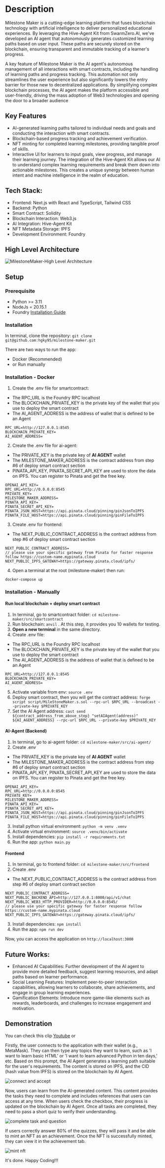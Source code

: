 
# Description
Milestone Maker is a cutting-edge learning platform that fuses blockchain technology with artificial intelligence to deliver personalized educational experiences. By leveraging the Hive-Agent Kit from SwarmZero.AI, we've developed an AI agent that autonomously generates customized learning paths based on user input. These paths are securely stored on the blockchain, ensuring transparent and immutable tracking of a learner's progress.

A key feature of Milestone Maker is the AI agent's autonomous management of all interactions with smart contracts, including the handling of learning paths and progress tracking. This automation not only streamlines the user experience but also significantly lowers the entry barrier for those new to decentralized applications. By simplifying complex blockchain processes, the AI agent makes the platform accessible and user-friendly, driving the mass adoption of Web3 technologies and opening the door to a broader audience

## Key Features
- AI-generated learning paths tailored to individual needs and goals and conducting the interaction with smart contracts.
- Blockchain-based progress tracking and achievement verification.
- NFT minting for completed learning milestones, providing tangible proof of skills.
- Interactive UI for learners to input goals, view progress, and manage their learning journey.
The integration of the Hive-Agent Kit allows our AI to understand complex learning requirements and break them down into actionable milestones. This creates a unique synergy between human intent and machine intelligence in the realm of education.

## Tech Stack:
- Frontend: Next.js with React and TypeScript, Tailwind CSS
- Backend: Python
- Smart Contract: Solidity
- Blockchain Interaction: Web3.js
- AI Integration: Hive-Agent Kit
- NFT Metadata Storage: IPFS
- Development Environment: Foundry
## High Level Architecture
![MilestoneMaker-High Level Architecture](https://github.com/user-attachments/assets/d3b3b4f5-11b5-4fc7-b79b-8d244bec828c)


## Setup
### Prerequisite
- Python >= 3.11
- NodeJs = 20.15.1
- Foundry [Installation Guide](https://book.getfoundry.sh/getting-started/installation) 
### Installation
In terminal, clone the repository: `git clone git@github.com:hgky95/milestone-maker.git`

There are two ways to run the app: 
- Docker (Recommended)
- or Run manually
     
### Installation - Docker
1. Create the .env file for smartcontract:
- The RPC_URL is the Foundry RPC localhost
- The BLOCKCHAIN_PRIVATE_KEY is the private key of the wallet that you use to deploy the smart contract
- The AI_AGENT_ADDRESS is the address of wallet that is defined to be an Agent

```
RPC_URL=http://127.0.0.1:8545
BLOCKCHAIN_PRIVATE_KEY=
AI_AGENT_ADDRESS=
```
2. Create the .env file for ai-agent:
- The PRIVATE_KEY is the private key of **AI AGENT** wallet
- The MILESTONE_MAKER_ADDRESS is the contract address from step #6 of deploy smart contract section
- PINATA_API_KEY, PINATA_SECRET_API_KEY are used to store the data on IPFS. You can register to Pinata and get the free key.
```
OPENAI_API_KEY=
RPC_URL=http://0.0.0.0:8545
PRIVATE_KEY=
MILESTONE_MAKER_ADDRESS=
PINATA_API_KEY=
PINATA_SECRET_API_KEY=
PINATA_JSON_HOST=https://api.pinata.cloud/pinning/pinJsonToIPFS
PINATA_FILE_HOST=https://api.pinata.cloud/pinning/pinFileToIPFS
```
3. Create .env for frontend:
- The NEXT_PUBLIC_CONTRACT_ADDRESS is the contract address from step #6 of deploy smart contract section
```
NEXT_PUBLIC_CONTRACT_ADDRESS=
// please use your specific gateway from Pinata for faster response follow https://custom-name.mypinata.cloud
NEXT_PUBLIC_IPFS_GATEWAY=https://gateway.pinata.cloud/ipfs/
```
4. Open a terminal at the root (milestone-maker) then run:
```
docker-compose up
```

### Installation - Manually
#### Run local blockchain + deploy smart contract
1. In terminal, go to smartcontract folder: `cd milestone-maker/src/smartcontract`
2. Run blockchain: `anvil` . At this step, it provides you 10 wallets for testing.
3. **Open a new terminal** in the same directory.
4. Create .env file:
- The RPC_URL is the Foundry RPC localhost
- The BLOCKCHAIN_PRIVATE_KEY is the private key of the wallet that you use to deploy the smart contract
- The AI_AGENT_ADDRESS is the address of wallet that is defined to be an Agent
```
RPC_URL=http://127.0.0.1:8545
BLOCKCHAIN_PRIVATE_KEY=
AI_AGENT_ADDRESS=
```
5. Activate variable from env: `source .env`
6. Deploy smart contract, then you will get the contract address: `forge script script/MileStoneMaker.s.sol --rpc-url $RPC_URL --broadcast --private-key $PRIVATE_KEY`
7. Set the AI Agent address: `cast send ${contract_address_from_above_step} "setAIAgent(address)" ${AI_AGENT_ADDRESS} --rpc-url $RPC_URL --private-key $PRIVATE_KEY`

#### AI-Agent (Backend)
1. In terminal, go to ai-agent folder: `cd milestone-maker/src/ai-agent/`
2. Create .env
- The PRIVATE_KEY is the private key of **AI AGENT** wallet
- The MILESTONE_MAKER_ADDRESS is the contract address from step #6 of deploy smart contract section
- PINATA_API_KEY, PINATA_SECRET_API_KEY are used to store the data on IPFS. You can register to Pinata and get the free key.
```
OPENAI_API_KEY=
RPC_URL=http://0.0.0.0:8545
PRIVATE_KEY=
MILESTONE_MAKER_ADDRESS=
PINATA_API_KEY=
PINATA_SECRET_API_KEY=
PINATA_JSON_HOST=https://api.pinata.cloud/pinning/pinJsonToIPFS
PINATA_FILE_HOST=https://api.pinata.cloud/pinning/pinFileToIPFS
```
3. Install python virtual environment: `python -m venv .venv`
4. Activate virtual environment: `source .venv/bin/activate`
5. Install dependencies: `pip install -r requirements.txt`
6. Run the app: `python main.py`

#### Frontend
1. In terminal, go to frontend folder: `cd milestone-maker/src/frontend`
2. Create .env
- The NEXT_PUBLIC_CONTRACT_ADDRESS is the contract address from step #6 of deploy smart contract section
```
NEXT_PUBLIC_CONTRACT_ADDRESS=
NEXT_PUBLIC_BACKEND_API=http://127.0.0.1:8000/api/v1/chat
NEXT_PUBLIC_WEB3_HTTP_PROVIDER=http://0.0.0.0:8545/
// please use your specific gateway for faster response follow https://custom-name.mypinata.cloud
NEXT_PUBLIC_IPFS_GATEWAY=https://gateway.pinata.cloud/ipfs/
```
3. Install dependencies: `npm install`
4. Run the app: `npm run dev`

Now, you can access the application on `http://localhost:3000`

## Future Works:
- Enhanced AI Capabilities: Further development of the AI agent to provide more detailed feedback, suggest learning resources, and adapt paths based on learner performance.
- Social Learning Features: Implement peer-to-peer interaction capabilities, allowing learners to collaborate, share achievements, and engage in group learning experiences.
- Gamification Elements: Introduce more game-like elements such as rewards, leaderboards, and challenges to increase engagement and motivation.

## Demonstration
You can check this clip [Youtube](https://youtu.be/9fN9yPpwvdc?si=TYBNWpS0SfVhLHrh)
or

Firstly, the user connects to the application with their wallet (e.g., MetaMask). They can then type any topics they want to learn, such as 'I want to learn basic HTML' or 'I want to learn advanced Python in ten days,' etc. Based on this prompt, the AI Agent generates a learning path suitable for the user's requirements. The content is stored on IPFS, and the CID (hash value from IPFS) is stored on the blockchain by AI Agent.

![connect and accept](https://github.com/user-attachments/assets/8ed5aef8-f48f-46e3-813e-85bfd5acce60)

Now, users can learn from the AI-generated content. This content provides the tasks they need to complete and includes references that users can access at any time. When users check the checkbox, their progress is updated on the blockchain by AI Agent. Once all tasks are completed, they need to pass a short quiz to verify their understanding.

![complete task and question](https://github.com/user-attachments/assets/5fb47df8-2c0b-41ff-a28f-71c4e847cf8e)

If users correctly answer 80% of the quizzes, they will pass it and be able to mint an NFT as an achievement. Once the NFT is successfully minted, they can view it in the achievement tab.

![mint nft](https://github.com/user-attachments/assets/8833741b-72ed-4af6-956b-2635f3839a2a)

It's done. Happy Coding!!!
